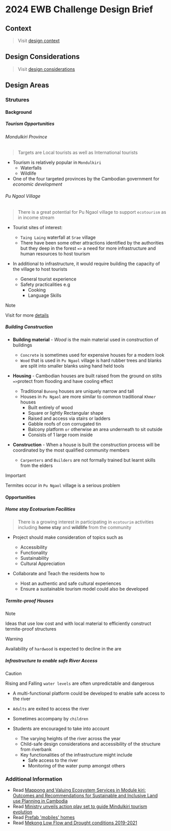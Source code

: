 # 2024 EWB Challenge Design Brief

## Context

> Visit [design context](./context.md)

## Design Considerations

> Visit [design considerations](./consideration.md)

## Design Areas

### Strutures

#### Background

##### Tourism Opportunities

###### Mondulkiri Province

> Targets are Local tourists as well as International tourists

* Tourism is relatively popular in `Mondulkiri`
  * Waterfalls
  * Wildlife
* One of the four targeted provinces by the Cambodian government for _economic development_

###### Pu Ngaol Village

> There is a great potential for Pu Ngaol village to support `ecotourism` as in income stream

* Tourist sites of interest:
  * `Taing Laing` waterfall at `Srae` village
  * There have been some other attractions identified by the authorities but they deep in the forest `=>` a need for more infrastructure and human resources to host tourism 

* In additional to infrastructure, it would require building the capacity of the village to host tourists
  * General tourist experience
  * Safety practicalities e.g
    * Cooking
    * Language Skills

> [!NOTE]
> Visit for more [details](https://wwfasia.awsassets.panda.org/downloads.htmlk_psp_all_eng_20210322_final_for_print_final.pdf)

##### Building Construction

* __Building material__ - _Wood_ is the main material used in construction of buildings
  * `Concrete` is sometimes used for expensive houses for a modern look
  * `Wood` that is used in `Pu Ngaol` village is hard rubber trees and blanks are split into smaller blanks using hand held tools

* __Housing__ - Cambodian houses are built raised from the ground on stilts `=>`protect from flooding and have cooling effect
  * Traditional `Bunong` houses are uniquely narrow and tall
  * Houses in `Pu Ngaol` are more similar to common traditional `Khmer` houses
    * Built entirely of wood
    * Square or lightly Rectangular shape
    * Raised and access via stairs or ladders
    * Gabble roofs of con corrugated tin
    * Balcony platform `or` otherwise an area underneath to sit outside
    * Consists of 1 large room inside

* __Construction__ - When a house is built the construction process will be coordinated by the most qualified community members 
  * `Carpenters` and `Builders` are not formally trained but learnt skills from the elders

> [!IMPORTANT]
> Termites occur in `Pu Ngaol` village is a serious problem

#### Opportunities

##### Home stay Ecotourism Facilities

> There is a growing interest in participating in `ecotourim` activities including __home stay__ and __wildlife__ from the community 

* Project should make consideration of topics such as
  * Accessibility
  * Functionality
  * Sustainability
  * Cultural Appreciation

* Collaborate and Teach the residents how to
  * Host an authentic and safe cultural experiences
  * Ensure a sustainable tourism model could also be developed

##### Termite-proof Houses

> [!NOTE]
> Ideas that use low cost and with local material to efficiently construct termite-proof structures

> [!WARNING]
> Availability of `hardwood` is expected to decline in the are

##### Infrastructure to enable safe River Access

> [!CAUTION]
> Rising and Falling `water levels` are often unpredictable and dangerous 

* A multi-functional platform could be developed to enable safe access to the river
* `Adults` are exited to access the river 
* Sometimes accompany by `children`

* Students are encouraged to take into account 
  * The varying heights of the river across the year
  * Child-safe design considerations and accessibility of the structure from riverbank
  * Key functionalities of the infrastructure might include
    * Safe access to the river
    * Monitoring of the water pump amongst others

### Additional Information

* Read [Mappong and Valuing Ecosystem Services in Module kiri: Outcomes and Recommendations for Sustainable and Inclusive Land use Planning in Cambodia](https://wwfasia.awsassets.panda.org/downloads/mapping_and_valuing_ecosystem_services_in_mondulkiri_full_report.pdf)
* Read [Ministry unveils action play set to guide Mindulkiri tourism evolution](https://www.phnompenhpost.com/business/ministry-unveils-action-plan-set-guide-mondulkiri-tourism-evolution)
* Read [Prefab 'mobiles' homes](https://www.phnompenhpost.com/post-property/prefab-mobile-homes-popular-kingdoms-resorts-now-available-cottages-or-villas)
* Read [Mekong Low Flow and Drought conditions 2019-2021](https://www.mrcmekong.org/resource/qx5yo7)

